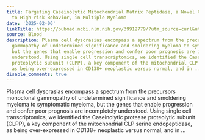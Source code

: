 ```yaml
---
title: Targeting Caseinolytic Mitochondrial Matrix Peptidase, a Novel Contributor
  to High-risk Behavior, in Multiple Myeloma
date: '2025-02-06'
linkTitle: https://pubmed.ncbi.nlm.nih.gov/39912779/?utm_source=curl&utm_medium=rss&utm_campaign=journals&utm_content=7603509&fc=None&ff=20250206170922&v=2.18.0.post9+e462414
source: Blood
description: Plasma cell dyscrasias encompass a spectrum from the precursors monoclonal
  gammopathy of undetermined significance and smoldering myeloma to symptomatic myeloma,
  but the genes that enable progression and confer poor prognosis are incompletely
  understood. Using single cell transcriptomics, we identified the Caseinolytic protease
  proteolytic subunit (CLPP), a key component of the mitochondrial CLP serine endopeptidase,
  as being over-expressed in CD138+ neoplastic versus normal, and in ...
disable_comments: true
---
```

Plasma cell dyscrasias encompass a spectrum from the precursors monoclonal gammopathy of undetermined significance and smoldering myeloma to symptomatic myeloma, but the genes that enable progression and confer poor prognosis are incompletely understood. Using single cell transcriptomics, we identified the Caseinolytic protease proteolytic subunit (CLPP), a key component of the mitochondrial CLP serine endopeptidase, as being over-expressed in CD138+ neoplastic versus normal, and in ...